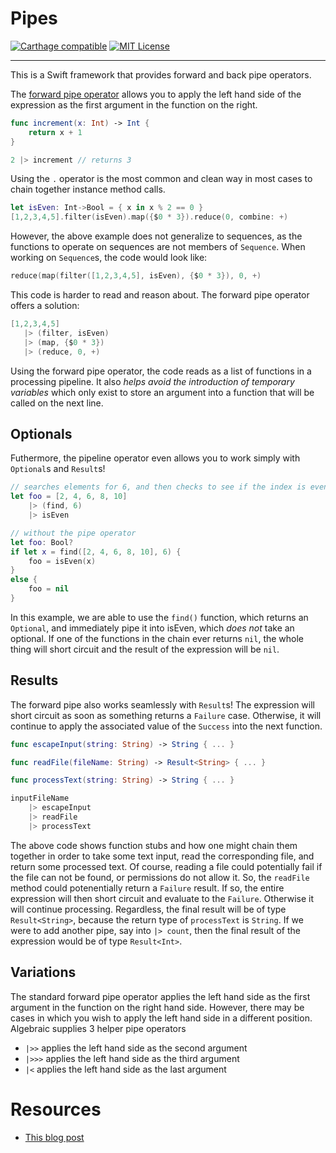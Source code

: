 # Pipes

[![Carthage compatible](https://img.shields.io/badge/Carthage-compatible-4BC51D.svg?style=flat)](https://github.com/Carthage/Carthage)
[![MIT License](https://img.shields.io/dub/l/vibe-d.svg)]()

---

This is a Swift framework that provides forward and back pipe operators.

The [forward pipe operator](http://jasonlarsen.me/2015/05/23/pipes.html) allows you to apply the left hand side of the expression as the first argument in the function on the right.

```Swift
func increment(x: Int) -> Int {
    return x + 1
}

2 |> increment // returns 3
```

Using the `.` operator is the most common and clean way in most cases to chain together instance method calls.

``` Swift
let isEven: Int->Bool = { x in x % 2 == 0 }
[1,2,3,4,5].filter(isEven).map({$0 * 3}).reduce(0, combine: +)
```

However, the above example does not generalize to sequences, as the functions to operate on sequences are not members of `Sequence`. When working on `Sequence`s, the code would look like:

 ```Swift
reduce(map(filter([1,2,3,4,5], isEven), {$0 * 3}), 0, +)
```

This code is harder to read and reason about. The forward pipe operator offers a solution:

 ```Swift
[1,2,3,4,5]
    |> (filter, isEven)
    |> (map, {$0 * 3})
    |> (reduce, 0, +)
```

Using the forward pipe operator, the code reads as a list of functions in a processing pipeline. It also _helps avoid the introduction of temporary variables_ which only exist to store an argument into a function that will be called on the next line.

## Optionals

Futhermore, the pipeline operator even allows you to work simply with `Optional`s and `Result`s!

```Swift
// searches elements for 6, and then checks to see if the index is even
let foo = [2, 4, 6, 8, 10]
    |> (find, 6)
    |> isEven

// without the pipe operator
let foo: Bool?
if let x = find([2, 4, 6, 8, 10], 6) {
    foo = isEven(x)
}
else {
    foo = nil
}
```

In this example, we are able to use the `find()` function, which returns an `Optional`, and immediately pipe it into isEven, which _does not_ take an optional. If one of the functions in the chain ever returns `nil`, the whole thing will short circuit and the result of the expression will be `nil`.

## Results

The forward pipe also works seamlessly with `Result`s! The expression will short circuit as soon as something returns a `Failure` case. Otherwise, it will continue to apply the associated value of the `Success` into the next function.

```swift
func escapeInput(string: String) -> String { ... }

func readFile(fileName: String) -> Result<String> { ... }

func processText(string: String) -> String { ... }

inputFileName
    |> escapeInput
    |> readFile
    |> processText
```

The above code shows function stubs and how one might chain them together in order to take some text input, read the corresponding file, and return some processed text. Of course, reading a file could potentially fail if the file can not be found, or permissions do not allow it. So, the `readFile` method could potenentially return a `Failure` result. If so, the entire expression will then short circuit and evaluate to the `Failure`. Otherwise it will continue processing. Regardless, the final result will be of type `Result<String>`, because the return type of `processText` is `String`. If we were to add another pipe, say into `|> count`, then the final result of the expression would be of type `Result<Int>`.

## Variations

The standard forward pipe operator applies the left hand side as the first argument in the function on the right hand side. However, there may be cases in which you wish to apply the left hand side in a different position. Algebraic supplies 3 helper pipe operators

* `|>>` applies the left hand side as the second argument
* `|>>>` applies the left hand side as the third argument
* `|<` applies the left hand side as the last argument

# Resources
* [This blog post](http://jasonlarsen.me/2015/05/23/pipes.html)
